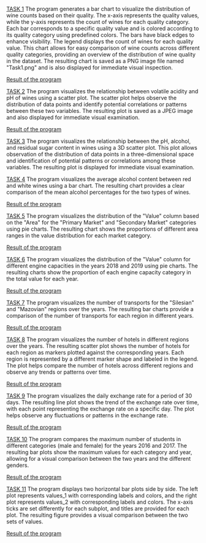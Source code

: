 [TASK 1](https://github.com/AndriiNorets/matplotlib-examples/blob/main/Task1.py)
The program generates a bar chart to visualize the distribution of wine counts based on their quality. The x-axis represents the quality values, while the y-axis represents the count of wines for each quality category. Each bar corresponds to a specific quality value and is colored according to its quality category using predefined colors. The bars have black edges to enhance visibility. The legend displays the count of wines for each quality value. This chart allows for easy comparison of wine counts across different quality categories, providing an overview of the distribution of wine quality in the dataset. The resulting chart is saved as a PNG image file named "Task1.png" and is also displayed for immediate visual inspection.

[Result of the program](https://github.com/AndriiNorets/matplotlib-examples/blob/main/Task1.png)

[TASK 2](https://github.com/AndriiNorets/matplotlib-examples/blob/main/Task2.py)
The program visualizes the relationship between volatile acidity and pH of wines using a scatter plot. The scatter plot helps observe the distribution of data points and identify potential correlations or patterns between these two variables. The resulting plot is saved as a JPEG image and also displayed for immediate visual examination.

[Result of the program](https://github.com/AndriiNorets/matplotlib-examples/blob/main/Task2.jpg)

[TASK 3](https://github.com/AndriiNorets/matplotlib-examples/blob/main/Task3.py)
The program visualizes the relationship between the pH, alcohol, and residual sugar content in wines using a 3D scatter plot. This plot allows observation of the distribution of data points in a three-dimensional space and identification of potential patterns or correlations among these variables. The resulting plot is displayed for immediate visual examination.

[TASK 4](https://github.com/AndriiNorets/matplotlib-examples/blob/main/Task4.py)
The program visualizes the average alcohol content between red and white wines using a bar chart. The resulting chart provides a clear comparison of the mean alcohol percentages for the two types of wines.

[Result of the program](https://github.com/AndriiNorets/matplotlib-examples/blob/main/Task4.png)

[TASK 5](https://github.com/AndriiNorets/matplotlib-examples/blob/main/Task5.py)
The program visualizes the distribution of the "Value" column based on the "Area" for the "Primary Market" and "Secondary Market" categories using pie charts. The resulting chart shows the proportions of different area ranges in the value distribution for each market category.

[Result of the program](https://github.com/AndriiNorets/matplotlib-examples/blob/main/Task5.png)

[TASK 6](https://github.com/AndriiNorets/matplotlib-examples/blob/main/Task%206.py)
The program visualizes the distribution of the "Value" column for different engine capacities in the years 2018 and 2019 using pie charts. The resulting charts show the proportion of each engine capacity category in the total value for each year.

[Result of the program](https://github.com/AndriiNorets/matplotlib-examples/blob/main/Task6.pdf)

[TASK 7](https://github.com/AndriiNorets/matplotlib-examples/blob/main/Task7.py)
The program visualizes the number of transports for the "Silesian" and "Mazovian" regions over the years. The resulting bar charts provide a comparison of the number of transports for each region in different years.

[Result of the program](https://github.com/AndriiNorets/matplotlib-examples/blob/main/Task7.jpg)

[TASK 8](https://github.com/AndriiNorets/matplotlib-examples/blob/main/Task8.py)
The program visualizes the number of hotels in different regions over the years. The resulting scatter plot shows the number of hotels for each region as markers plotted against the corresponding years. Each region is represented by a different marker shape and labeled in the legend. The plot helps compare the number of hotels across different regions and observe any trends or patterns over time.

[Result of the program](https://github.com/AndriiNorets/matplotlib-examples/blob/main/Task8.png)

[TASK 9](https://github.com/AndriiNorets/matplotlib-examples/blob/main/Task%209.py)
The program visualizes the daily exchange rate for a period of 30 days. The resulting line plot shows the trend of the exchange rate over time, with each point representing the exchange rate on a specific day. The plot helps observe any fluctuations or patterns in the exchange rate.

[Result of the program](https://github.com/AndriiNorets/matplotlib-examples/blob/main/Task9.jpg)

[TASK 10](https://github.com/AndriiNorets/matplotlib-examples/blob/main/Task10.py)
The program compares the maximum number of students in different categories (male and female) for the years 2016 and 2017. The resulting bar plots show the maximum values for each category and year, allowing for a visual comparison between the two years and the different genders.

[Result of the program](https://github.com/AndriiNorets/matplotlib-examples/blob/main/Task10.png)

[TASK 11](https://github.com/AndriiNorets/matplotlib-examples/blob/main/Task11.py)
The program displays two horizontal bar plots side by side. The left plot represents values_1 with corresponding labels and colors, and the right plot represents values_2 with corresponding labels and colors. The x-axis ticks are set differently for each subplot, and titles are provided for each plot. The resulting figure provides a visual comparison between the two sets of values.

[Result of the program](https://github.com/AndriiNorets/matplotlib-examples/blob/main/Task11.jpg)
